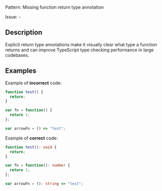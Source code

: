 Pattern: Missing function return type annotation 

Issue: -

## Description

Explicit return type annotations make it visually clear what type a function returns and can improve TypeScript type checking performance in large codebases.

## Examples

Example of **incorrect** code:
```ts
function test() {
  return;
}

var fn = function() {
  return 1;
};

var arrowFn = () => "test";
```

Example of **correct** code:
```ts
function test(): void {
  return;
}

var fn = function(): number {
  return 1;
};

var arrowFn = (): string => "test";
```